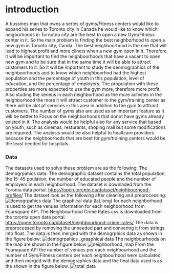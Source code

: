 # introduction 

A bussines man that owns a series of gyms/Fitness centers would like to expand his series to Toronto city in Canada he would like to know which neigborhoods in Tornotno city are the best to open a new Gym/Fitness center in it. So the main problem is finding the best neighborhood to open a new gym in Toronto city, Canda.
The best neighboorhood is the one that will lead to highest profit and more clinets when a new gym open in it. Therefore it will be important to find the neighboorhoods that have a vacant to open new gym and to be sure that in the same time it will be able to attract customers to it. So it will be important to study the deomographics of the neighboorhoods and to know which neighboorhod had the highest population and the percentage of youth in this population, level of education, and the percentage of employers. The propulation with these properties are more expected to use the gym more, therefore more profit. Also studing the veneus in each neighborhood as the more activites in the neighborhood the more it will attract customer to the gym/training center as there will be alot pf services in this area in addition to the gym to atttract customers. The number of gyms also are used as an important feature as it will be better to Focus on the neighborhoods that donot have gyms already existed in it. 
The analysis would be helpful also for any service that based on youth, such as cinemas, resturants, shoping mall but some modifications are required. The analysis would be also helpful to healtcare providers because the neighboorhods that are best for gym/training centers would be the least needed for hospitals.

### Data

The datasets used to solve these problem are as the following:
The demogrpahics data: The demographic dataset contains the total population, the 15-45 poulation, the number of educated people and the number of employers in each neighborhood. The dataset is downladed from the Toronta data portal. https://open.toronto.ca/dataset/neighbourhood-profiles/
The dataset look as the following after cleaning and preprocessing: 
![demogrpahics data](https://user-images.githubusercontent.com/72076328/109423870-ed451300-79e9-11eb-8089-b8ac372bf00a.PNG)
The graphical data (lat,long) for each neighborhood is used to get the venues information for each neighborhood from Foursquare API.
The Neighbourhood Crime Rates.csv is downloaded from the toronta open data portal. https://open.toronto.ca/dataset/neighbourhood-crime-rates/
The data is preprocessed by removing the unneeded part and convering it from strings into float. The data is then merged with the demogrphics data as shown in the figure below:
![demogrpahics _graaphical data](https://user-images.githubusercontent.com/72076328/109423972-5d539900-79ea-11eb-93b8-370b7f657a5f.PNG)
The neighbourhoods on the map are shown in the figure below
![neighborhood_map](https://user-images.githubusercontent.com/72076328/109424179-4bbec100-79eb-11eb-9a71-6557010e2ee3.PNG)
From the Foursquare API the number of venues per each neighbourhood and the number of Gym/Fitness centers per each neighbourhood were calculated and then merged with the demographics data and the final data used is as the shown in the figure below.
![total_data](https://user-images.githubusercontent.com/72076328/109424261-a9530d80-79eb-11eb-807c-49864647abc6.PNG)


